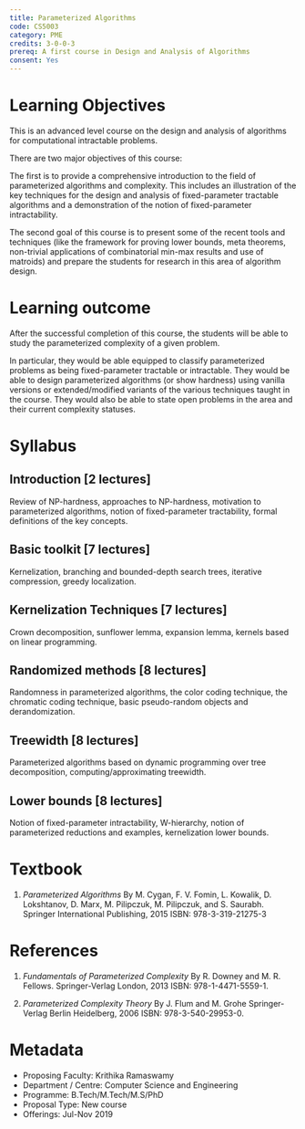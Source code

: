 ```yaml
---
title: Parameterized Algorithms
code: CS5003
category: PME
credits: 3-0-0-3
prereq: A first course in Design and Analysis of Algorithms
consent: Yes
---
```


# Learning Objectives

This is an advanced level course on the design and analysis of 
algorithms for computational intractable problems. 

There are two major objectives of this course:

The first is to provide a comprehensive introduction to the field
of parameterized algorithms and complexity. This includes an 
illustration of the key techniques for the design and analysis
of fixed-parameter tractable algorithms and a demonstration of the
notion of fixed-parameter intractability. 

The second goal of this course is to present some of the recent 
tools and techniques (like the framework for proving lower bounds,
meta theorems, non-trivial applications of combinatorial min-max 
results and use of matroids) and prepare the students for research
in this area of algorithm design.

# Learning outcome

After the successful completion of this course, the students will be
able to study the parameterized complexity of a given problem. 

In particular, they would be able equipped to classify parameterized 
problems as being fixed-parameter tractable or intractable. They would
be able to design parameterized algorithms (or show hardness) using
vanilla versions or extended/modified variants of the various
techniques taught in the course. They would also be able to state 
open problems in the area and their current complexity statuses.

# Syllabus

## Introduction [2 lectures]

Review of NP-hardness, approaches to NP-hardness, motivation to 
parameterized algorithms, notion of fixed-parameter tractability,
formal definitions of the key concepts.

## Basic toolkit [7 lectures]

Kernelization, branching and bounded-depth search trees, iterative 
compression, greedy localization.

## Kernelization Techniques [7 lectures]

Crown decomposition, sunflower lemma, expansion lemma, kernels
based on linear programming.

## Randomized methods [8 lectures]

Randomness in parameterized algorithms, the color coding technique,
the chromatic coding technique, basic pseudo-random objects
and derandomization.

## Treewidth [8 lectures]

Parameterized algorithms based on dynamic programming over tree
decomposition, computing/approximating treewidth.

## Lower bounds [8 lectures]

Notion of fixed-parameter intractability, W-hierarchy, notion 
of parameterized reductions and examples, kernelization lower bounds.

# Textbook

1. *Parameterized Algorithms*
   By M. Cygan, F. V. Fomin, L. Kowalik, D. Lokshtanov, D. Marx, 
      M. Pilipczuk, M. Pilipczuk, and S. Saurabh. 
   Springer International Publishing, 2015
   ISBN: 978-3-319-21275-3

# References

1. *Fundamentals of Parameterized Complexity*
   By R. Downey and M. R. Fellows.
   Springer-Verlag London, 2013
   ISBN: 978-1-4471-5559-1.

2. *Parameterized Complexity Theory*
   By J. Flum and M. Grohe
   Springer-Verlag Berlin Heidelberg, 2006
   ISBN: 978-3-540-29953-0.

# Metadata
 
* Proposing Faculty: Krithika Ramaswamy
* Department / Centre: Computer Science and Engineering
* Programme: B.Tech/M.Tech/M.S/PhD
* Proposal Type: New course
* Offerings: Jul-Nov 2019
